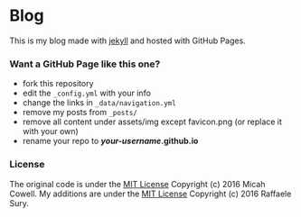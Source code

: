 # Blog
This is my blog made with [jekyll](http://jekyllrb.com) and hosted with GitHub Pages. 


### Want a GitHub Page like this one?

* fork this repository
* edit the `_config.yml` with your info
* change the links in `_data/navigation.yml`
* remove my posts from `_posts/`
* remove all content under assets/img except favicon.png (or replace it with your own)
* rename your repo to ***your-username*.github.io**

### License
The original code is under the  [MIT License](https://raw.githubusercontent.com/raffaelesury/raffaelesury.github.io/master/LICENSE) Copyright (c) 2016 Micah Cowell. 
My additions are under the [MIT License](https://raw.githubusercontent.com/raffaelesury/raffaelesury.github.io/master/COPYING) Copyright (c) 2016 Raffaele Sury.
